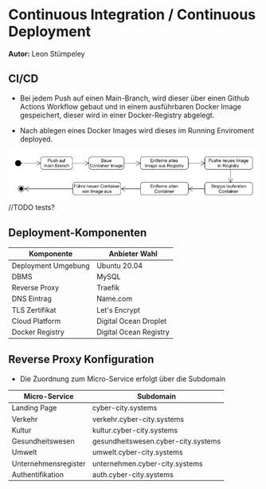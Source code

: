 # Continuous Integration / Continuous Deployment

**Autor:** Leon Stümpeley

## CI/CD
* Bei jedem Push auf einen Main-Branch, wird dieser über einen Github Actions Workflow gebaut und in einem ausführbaren Docker Image gespeichert, dieser wird in einer Docker-Registry abgelegt.

* Nach ablegen eines Docker Images wird dieses im Running Enviroment deployed.

![](assets\ci_cd.png)
//TODO tests?
## Deployment-Komponenten
| Komponente          | Anbieter Wahl          |
|---------------------|------------------------|
| Deployment Umgebung | Ubuntu 20.04           |
| DBMS                | MySQL                  |
| Reverse Proxy       | Traefik                |
| DNS Eintrag         | Name.com               |
| TLS Zertifikat      | Let's Encrypt          |
| Cloud Platform      | Digital Ocean Droplet  |
| Docker Registry     | Digital Ocean Registry |


## Reverse Proxy Konfiguration
* Die Zuordnung zum Micro-Service erfolgt über die Subdomain

| Micro-Service        	| Subdomain                      	      |
|----------------------	|--------------------------------	      |
| Landing Page         	| cyber-city.systems             	      |
| Verkehr              	| verkehr.cyber-city.systems     	      |
| Kultur               	| kultur.cyber-city.systems      	      |
| Gesundheitswesen     	| gesundheitswesen.cyber-city.systems  	|
| Umwelt               	| umwelt.cyber-city.systems      	      |
| Unternehmensregister 	| unternehmen.cyber-city.systems 	      |
| Authentifikation     	| auth.cyber-city.systems        	      |
